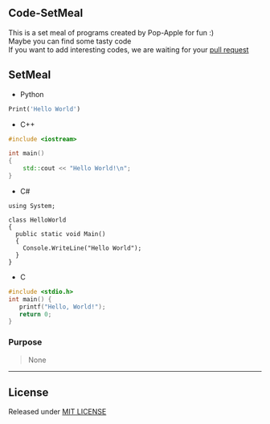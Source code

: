 ## Code-SetMeal

This is a set meal of programs created by Pop-Apple for fun :)  
Maybe you can find some tasty code  
If you want to add interesting codes, we are waiting for your [pull request](https://github.com/Pop-Apple/Code-SetMeal/pulls)  

## SetMeal

* Python
```python
Print('Hello World')
```

* C++
```cpp
#include <iostream>

int main()
{
    std::cout << "Hello World!\n";
}
```

* C#
```Csharp
using System;

class HelloWorld 
{
  public static void Main() 
  {
    Console.WriteLine("Hello World");
  }
}
```

* C
```c
#include <stdio.h>
int main() {
   printf("Hello, World!");
   return 0;
}
```

### Purpose

> None

---

## License

Released under [MIT LICENSE](https://github.com/Pop-Apple/Code-SetMeal/blob/main/LICENSE)
